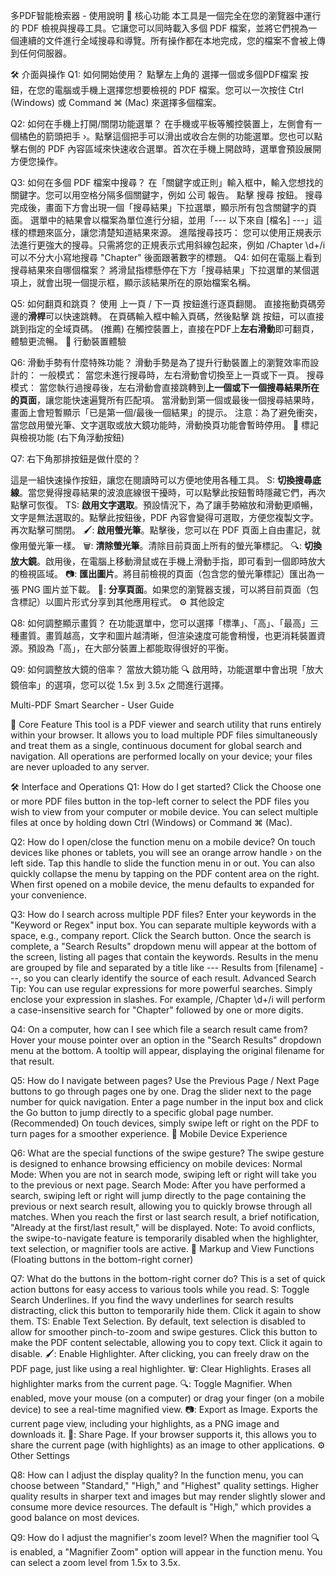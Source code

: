 多PDF智能檢索器 - 使用說明
🚀 核心功能
本工具是一個完全在您的瀏覽器中運行的 PDF 檢視與搜尋工具。它讓您可以同時載入多個 PDF 檔案，並將它們視為一個連續的文件進行全域搜尋和導覽。所有操作都在本地完成，您的檔案不會被上傳到任何伺服器。

🛠️ 介面與操作
Q1: 如何開始使用？
點擊左上角的 選擇一個或多個PDF檔案 按鈕，在您的電腦或手機上選擇您想要檢視的 PDF 檔案。您可以一次按住 Ctrl (Windows) 或 Command ⌘ (Mac) 來選擇多個檔案。

Q2: 如何在手機上打開/關閉功能選單？
在手機或平板等觸控裝置上，左側會有一個橘色的箭頭把手 ›。點擊這個把手可以滑出或收合左側的功能選單。您也可以點擊右側的 PDF 內容區域來快速收合選單。首次在手機上開啟時，選單會預設展開方便您操作。

Q3: 如何在多個 PDF 檔案中搜尋？
在「關鍵字或正則」輸入框中，輸入您想找的關鍵字。您可以用空格分隔多個關鍵字，例如 公司 報告。
點擊 搜尋 按鈕。
搜尋完成後，畫面下方會出現一個「搜尋結果」下拉選單，顯示所有包含關鍵字的頁面。
選單中的結果會以檔案為單位進行分組，並用「--- 以下來自 [檔名] ---」這樣的標題來區分，讓您清楚知道結果來源。
進階搜尋技巧： 您可以使用正規表示法進行更強大的搜尋。只需將您的正規表示式用斜線包起來，例如 /Chapter \d+/i 可以不分大小寫地搜尋 "Chapter" 後面跟著數字的標題。
Q4: 如何在電腦上看到搜尋結果來自哪個檔案？
將滑鼠指標懸停在下方「搜尋結果」下拉選單的某個選項上，就會出現一個提示框，顯示該結果所在的原始檔案名稱。

Q5: 如何翻頁和跳頁？
使用 上一頁 / 下一頁 按鈕進行逐頁翻閱。
直接拖動頁碼旁邊的**滑桿**可以快速跳轉。
在頁碼輸入框中輸入頁碼，然後點擊 跳 按鈕，可以直接跳到指定的全域頁碼。
(推薦) 在觸控裝置上，直接在PDF上**左右滑動**即可翻頁，體驗更流暢。
📱 行動裝置體驗

Q6: 滑動手勢有什麼特殊功能？
滑動手勢是為了提升行動裝置上的瀏覽效率而設計的：
一般模式： 當您未進行搜尋時，左右滑動會切換至上一頁或下一頁。
搜尋模式： 當您執行過搜尋後，左右滑動會直接跳轉到**上一個或下一個搜尋結果所在的頁面**，讓您能快速遍覽所有匹配項。
當滑動到第一個或最後一個搜尋結果時，畫面上會短暫顯示「已是第一個/最後一個結果」的提示。
注意：為了避免衝突，當您啟用螢光筆、文字選取或放大鏡功能時，滑動換頁功能會暫時停用。
🎨 標記與檢視功能 (右下角浮動按鈕)

Q7: 右下角那排按鈕是做什麼的？

這是一組快速操作按鈕，讓您在閱讀時可以方便地使用各種工具。
S: **切換搜尋底線**。當您覺得搜尋結果的波浪底線很干擾時，可以點擊此按鈕暫時隱藏它們，再次點擊可恢復。
TS: **啟用文字選取**。預設情況下，為了讓手勢縮放和滑動更順暢，文字是無法選取的。點擊此按鈕後，PDF 內容會變得可選取，方便您複製文字。再次點擊可關閉。
🖌️: **啟用螢光筆**。點擊後，您可以在 PDF 頁面上自由畫記，就像用螢光筆一樣。
🗑️: **清除螢光筆**。清除目前頁面上所有的螢光筆標記。
🔍: **切換放大鏡**。啟用後，在電腦上移動滑鼠或在手機上滑動手指，即可看到一個即時放大的檢視區域。
📷: **匯出圖片**。將目前檢視的頁面（包含您的螢光筆標記）匯出為一張 PNG 圖片並下載。
🔗: **分享頁面**。如果您的瀏覽器支援，可以將目前頁面（包含標記）以圖片形式分享到其他應用程式。
⚙️ 其他設定

Q8: 如何調整顯示畫質？
在功能選單中，您可以選擇「標準」、「高」、「最高」三種畫質。畫質越高，文字和圖片越清晰，但渲染速度可能會稍慢，也更消耗裝置資源。預設為「高」，在大部分裝置上都能取得很好的平衡。

Q9: 如何調整放大鏡的倍率？
當放大鏡功能 🔍 啟用時，功能選單中會出現「放大鏡倍率」的選項，您可以從 1.5x 到 3.5x 之間進行選擇。

Multi-PDF Smart Searcher - User Guide

🚀 Core Feature
This tool is a PDF viewer and search utility that runs entirely within your browser. It allows you to load multiple PDF files simultaneously and treat them as a single, continuous document for global search and navigation. All operations are performed locally on your device; your files are never uploaded to any server.

🛠️ Interface and Operations
Q1: How do I get started?
Click the Choose one or more PDF files button in the top-left corner to select the PDF files you wish to view from your computer or mobile device. You can select multiple files at once by holding down Ctrl (Windows) or Command ⌘ (Mac).

Q2: How do I open/close the function menu on a mobile device?
On touch devices like phones or tablets, you will see an orange arrow handle › on the left side. Tap this handle to slide the function menu in or out. You can also quickly collapse the menu by tapping on the PDF content area on the right. When first opened on a mobile device, the menu defaults to expanded for your convenience.

Q3: How do I search across multiple PDF files?
Enter your keywords in the "Keyword or Regex" input box. You can separate multiple keywords with a space, e.g., company report.
Click the Search button.
Once the search is complete, a "Search Results" dropdown menu will appear at the bottom of the screen, listing all pages that contain the keywords.
Results in the menu are grouped by file and separated by a title like --- Results from [filename] ---, so you can clearly identify the source of each result.
Advanced Search Tip: You can use regular expressions for more powerful searches. Simply enclose your expression in slashes. For example, /Chapter \d+/i will perform a case-insensitive search for "Chapter" followed by one or more digits.

Q4: On a computer, how can I see which file a search result came from?
Hover your mouse pointer over an option in the "Search Results" dropdown menu at the bottom. A tooltip will appear, displaying the original filename for that result.

Q5: How do I navigate between pages?
Use the Previous Page / Next Page buttons to go through pages one by one.
Drag the slider next to the page number for quick navigation.
Enter a page number in the input box and click the Go button to jump directly to a specific global page number.
(Recommended) On touch devices, simply swipe left or right on the PDF to turn pages for a smoother experience.
📱 Mobile Device Experience

Q6: What are the special functions of the swipe gesture?
The swipe gesture is designed to enhance browsing efficiency on mobile devices:
Normal Mode: When you are not in search mode, swiping left or right will take you to the previous or next page.
Search Mode: After you have performed a search, swiping left or right will jump directly to the page containing the previous or next search result, allowing you to quickly browse through all matches.
When you reach the first or last search result, a brief notification, "Already at the first/last result," will be displayed.
Note: To avoid conflicts, the swipe-to-navigate feature is temporarily disabled when the highlighter, text selection, or magnifier tools are active.
🎨 Markup and View Functions (Floating buttons in the bottom-right corner)

Q7: What do the buttons in the bottom-right corner do?
This is a set of quick action buttons for easy access to various tools while you read.
S: Toggle Search Underlines. If you find the wavy underlines for search results distracting, click this button to temporarily hide them. Click it again to show them.
TS: Enable Text Selection. By default, text selection is disabled to allow for smoother pinch-to-zoom and swipe gestures. Click this button to make the PDF content selectable, allowing you to copy text. Click it again to disable.
🖌️: Enable Highlighter. After clicking, you can freely draw on the PDF page, just like using a real highlighter.
🗑️: Clear Highlights. Erases all highlighter marks from the current page.
🔍: Toggle Magnifier. When enabled, move your mouse (on a computer) or drag your finger (on a mobile device) to see a real-time magnified view.
📷: Export as Image. Exports the current page view, including your highlights, as a PNG image and downloads it.
🔗: Share Page. If your browser supports it, this allows you to share the current page (with highlights) as an image to other applications.
⚙️ Other Settings

Q8: How can I adjust the display quality?
In the function menu, you can choose between "Standard," "High," and "Highest" quality settings. Higher quality results in sharper text and images but may render slightly slower and consume more device resources. The default is "High," which provides a good balance on most devices.

Q9: How do I adjust the magnifier's zoom level?
When the magnifier tool 🔍 is enabled, a "Magnifier Zoom" option will appear in the function menu. You can select a zoom level from 1.5x to 3.5x.
